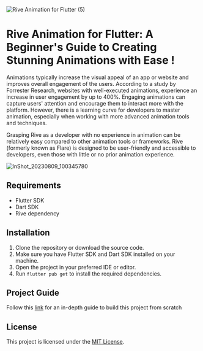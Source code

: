 ![Rive Animation for Flutter (5)](https://github.com/nikkieke/rive_tutorial/assets/95222620/6a9784fb-4810-4a76-9c28-42fc1e4321ef)

# Rive Animation for Flutter: A Beginner's Guide to Creating Stunning Animations with Ease !

Animations typically increase the visual appeal of an app or website and improves overall engagement of the users. According to a study by Forrester Research, websites with well-executed animations, experience an increase in user engagement by up to 400%. Engaging animations can capture users' attention and encourage them to interact more with the platform. However, there is a learning curve for developers to master animation, especially when working with more advanced animation tools and techniques.

Grasping Rive as a developer with no experience in animation can be relatively easy compared to other animation tools or frameworks. Rive (formerly known as Flare) is designed to be user-friendly and accessible to developers, even those with little or no prior animation experience.

![InShot_20230809_100345780](https://github.com/nikkieke/rive_tutorial/assets/95222620/f2d91b45-a10f-4b84-b536-8cd886c9c8be)


## Requirements

- Flutter SDK
- Dart SDK 
- Rive dependency

## Installation

1. Clone the repository or download the source code.
2. Make sure you have Flutter SDK and Dart SDK installed on your machine.
3. Open the project in your preferred IDE or editor.
4. Run `flutter pub get` to install the required dependencies.

## Project Guide

Follow this [link]() for an in-depth guide to build this project from scratch

## License

This project is licensed under the [MIT License](LICENSE).
